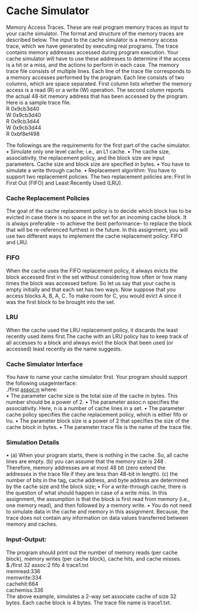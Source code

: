# Cache Simulator

Memory Access Traces. These are real program memory traces as input to your cache
simulator. The format and structure of the memory traces are described below. The input to the
cache simulator is a memory access trace, which we have generated by executing real programs.
The trace contains memory addresses accessed during program execution. Your cache simulator
will have to use these addresses to determine if the access is a hit or a miss, and the actions to
perform in each case. The memory trace file consists of multiple lines. Each line of the trace file
corresponds to a memory accesses performed by the program. Each line consists of two columns,
which are space separated. First column lists whether the memory access is a read (R) or a write
(W) operation. The second column reports the actual 48-bit memory address that has been accessed
by the program. Here is a sample trace file.<br>
R 0x9cb3d40<br>
W 0x9cb3d40<br>
R 0x9cb3d44<br>
W 0x9cb3d44<br>
R 0xbf8ef498<br>

The followings are the requirements for the first part of the cache simulator.
• Simulate only one level cache; i.e., an L1 cache.
• The cache size, associativity, the replacement policy, and the block size are input parameters.
Cache size and block size are specified in bytes.
• You have to simulate a write through cache.
• Replacement algorithm: You have to support two replacement policies. The two replacement policies are: First In First Out (FIFO) and Least Recently Used (LRU). 

### Cache Replacement Policies
The goal of the cache replacement policy is to decide which block has to be evicted in case there is no space in the set for an incoming cache block. It is always preferable – to achieve the best performance– to replace the block that will be re-referenced furthest in the future. In this assignment, you will use two different ways to implement the cache replacement policy: FIFO and LRU.

### FIFO
When the cache uses the FIFO replacement policy, it always evicts the block accessed first in the set without considering how often or how many times the block was accessed before. So let us say that your cache is empty initially and that each set has two ways. Now suppose that you access blocks A, B, A, C. To make room for C, you would evict A since it was the first block to be brought into the set.
### LRU
When the cache used the LRU replacement policy, it discards the least recently used items first.The cache with an LRU policy has to keep track of all accesses to a block and always evict the block that been used (or accessed) least recently as the name suggests.

### Cache Simulator Interface
You have to name your cache simulator first. Your program should support the following usageinterface:<br>
./first <cachesize><assoc:n><cache policy><block size><trace file>
where:<br>
• The parameter cache size is the total size of the cache in bytes. This number should be a
power of 2.
• The parameter assoc:n specifies the associativity. Here, n is a number of cache lines in a set.
• The parameter cache policy specifies the cache replacement policy, which is either fifo or lru.
• The parameter block size is a power of 2 that specifies the size of the cache block in bytes.
• The parameter trace file is the name of the trace file.

### Simulation Details
• (a) When your program starts, there is nothing in the cache. So, all cache lines are empty. (b) you can assume that the memory size is 248 . Therefore, memory addresses are at most 48 bit (zero extend the addresses in the trace file if they are less than 48-bit in length). (c) the number of bits in the tag, cache address, and byte address are determined by the cache size and the block size;
• For a write-through cache, there is the question of what should happen in case of a write miss. In this assignment, the assumption is that the block is first read from memory (i.e., one memory read), and then followed by a memory write.
• You do not need to simulate data in the cache and memory in this assignment. Because, the trace does not contain any information on data values transferred between memory and caches.

### Input-Output:
The program should print out the number of memory reads (per cache block), memory writes (per cache block), cache hits, and cache misses.
$./first 32 assoc:2 fifo 4 trace1.txt<br>
memread:336<br>
memwrite:334<br>
cachehit:664<br>
cachemiss:336<br>
The above example, simulates a 2-way set associate cache of size 32 bytes. Each cache block is 4 bytes. The trace file name is trace1.txt.
